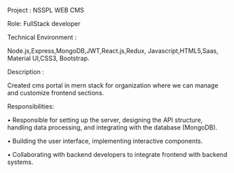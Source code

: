  Project : NSSPL WEB CMS 

Role: FullStack developer

Technical Environment :

Node.js,Express,MongoDB,JWT,React.js,Redux, Javascript,HTML5,Saas, Material UI,CSS3, Bootstrap.

Description :

Created cms portal in mern stack for organization where we can manage and customize frontend sections.

Responsibilities:

• Responsible for setting up the server, designing the API structure, handling data processing, and integrating with the database (MongoDB).

• Building the user interface, implementing interactive components.

• Collaborating with backend developers to integrate frontend with backend systems.
